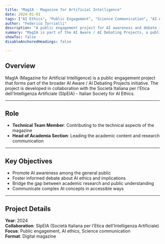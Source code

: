 ```yaml
---
title: "MagIA - Magazine for Artificial Intelligence" 
date: 2024-01-01
tags: ["AI Ethics", "Public Engagement", "Science Communication", "AI Awareness"]
author: "Federico Torrielli"
description: "A public engagement project for AI awareness and debate in collaboration with SIpEIA." 
summary: "MagIA is part of the AI Aware / AI Debating Projects, a public engagement initiative in collaboration with the Italian Society for AI Ethics (SIpEIA)." 
showToc: false
disableAnchoredHeadings: false

---
```


## Overview

MagIA (Magazine for Artificial Intelligence) is a public engagement project that forms part of the broader AI Aware / AI Debating Projects initiative. The project is developed in collaboration with the Società Italiana per l'Etica dell'Intelligenza Artificiale (SIpEIA) - Italian Society for AI Ethics.

---

## Role

- **Technical Team Member**: Contributing to the technical aspects of the magazine
- **Head of Academia Section**: Leading the academic content and research communication

---

## Key Objectives

- Promote AI awareness among the general public
- Foster informed debate about AI ethics and implications
- Bridge the gap between academic research and public understanding
- Communicate complex AI concepts in accessible ways

---

## Project Details

**Year**: 2024  
**Collaboration**: SIpEIA (Società Italiana per l'Etica dell'Intelligenza Artificiale)  
**Focus**: Public engagement, AI ethics, Science communication  
**Format**: Digital magazine
